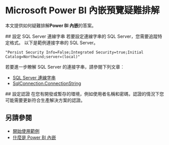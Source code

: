<properties
   pageTitle="Microsoft Power BI 內嵌預覽疑難排解"
   description="Microsoft Power BI 內嵌預覽疑難排解"
   services="power-bi-embedded"
   documentationCenter=""
   authors="guyinacube"
   manager="erikre"
   editor=""
   tags=""/>
<tags
   ms.service="power-bi-embedded"
   ms.devlang="NA"
   ms.topic="article"
   ms.tgt_pltfrm="NA"
   ms.workload="powerbi"
   ms.date="10/04/2016"
   ms.author="asaxton"/>

# <a name="microsoft-power-bi-embedded-preview-troubleshooting"></a>Microsoft Power BI 內嵌預覽疑難排解
本文提供如何疑難排解**Power BI 內嵌**的答案。

<a name="connection-string"/>
## <a name="setting-sql-server-connection-strings"></a>設定 SQL Server 連線字串
若要設定連線字串的 SQL Server，您需要追蹤特定格式。 以下是範例連接字串的 SQL Server。

```
"Persist Security Info=False;Integrated Security=true;Initial Catalog=Northwind;server=(local)"
```

若要進一步瞭解 SQL Server 的連接字串，請參閱下列文章︰

-   [SQL Server 連線字串](https://msdn.microsoft.com/library/jj653752.aspx)
-   [SqlConnection.ConnectionString](https://msdn.microsoft.com/library/system.data.sqlclient.sqlconnection.connectionstring.aspx)

<a name="credentials"/>
## <a name="setting-credentials"></a>設定認證
在您有開發或暫存的環境，例如使用者名稱和密碼，認證的情況下您可能需要更新符合生產解決方案的認證。

## <a name="see-also"></a>另請參閱
- [開始使用範例](power-bi-embedded-get-started-sample.md)
- [什麼是 Power BI 內嵌](power-bi-embedded-what-is-power-bi-embedded.md)
